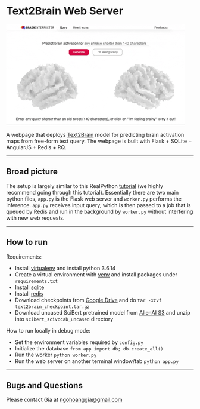 # Text2Brain Web Server
![brain interpreter preview](./figures/brain_interpreter.gif)

A webpage that deploys [Text2Brain](https://github.com/ngohgia/text2brain) model for predicting brain activation maps from free-form text query.
The webpage is built with Flask + SQLite + AngularJS + Redis + RQ.

----

## Broad picture
The setup is largely similar to this RealPython [tutorial](https://realpython.com/flask-by-example-part-2-postgres-sqlalchemy-and-alembic/) (we highly recommend going through this tutorial).
Essentially there are two main python files, `app.py` is the Flask web server and `worker.py` performs the inference.
`app.py` receives input query, which is then passed to a job that is queued by Redis and run in the background by `worker.py` without interfering with new web requests.

----

## How to run

Requirements:
- Install [virtualenv](https://virtualenv.pypa.io/en/latest) and install python 3.6.14
- Create a virtual environment with [venv](https://docs.python.org/3/tutorial/venv.htm) and install packages under `requirements.txt`
- Install [sqlite](https://www.sqlite.org/index.html)
- Install [redis](https://redis.io/)
- Download checkpoints from [Google Drive](https://drive.google.com/file/d/1IwUGtdbmseTrFU9NAA9gC-k-Iy5hesQs/view?usp=sharing) and do `tar -xzvf text2brain_checkpoint.tar.gz`
- Download uncased SciBert pretrained model from [AllenAI S3](https://s3-us-west-2.amazonaws.com/ai2-s2-research/scibert/huggingface_pytorch/scibert_scivocab_uncased.tar) and unzip into `scibert_scivocab_uncased` directory

How to run locally in debug mode:
- Set the environment variables required by `config.py`
- Initialize the database `from app import db; db.create_all()`
- Run the worker `python worker.py`
- Run the web server on another terminal window/tab `python app.py`

----

## Bugs and Questions

Please contact Gia at ngohoanggia@gmail.com

